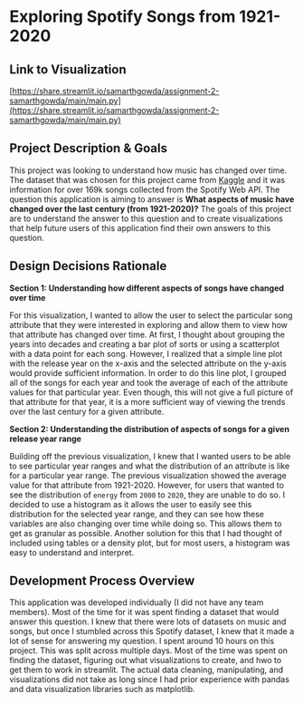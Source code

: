 # Exploring Spotify Songs from 1921-2020

## Link to Visualization

[https://share.streamlit.io/samarthgowda/assignment-2-samarthgowda/main/main.py](https://share.streamlit.io/samarthgowda/assignment-2-samarthgowda/main/main.py)

## Project Description & Goals

This project was looking to understand how music has changed over time. The dataset that was chosen for this project came from [Kaggle](https://www.kaggle.com/ektanegi/spotifydata-19212020) and it was information for over 169k songs collected from the Spotify Web API. The question this application is aiming to answer is **What aspects of music have changed over the last century (from 1921-2020)?** The goals of this project are to understand the answer to this question and to create visualizations that help future users of this application find their own answers to this question.

## Design Decisions Rationale

**Section 1: Understanding how different aspects of songs have changed over time**

For this visualization, I wanted to allow the user to select the particular song attribute that they were interested in exploring and allow them to view how that attribute has changed over time. At first, I thought about grouping the years into decades and creating a bar plot of sorts or using a scatterplot with a data point for each song. However, I realized that a simple line plot with the release year on the x-axis and the selected attribute on the y-axis would provide sufficient information. In order to do this line plot, I grouped all of the songs for each year and took the average of each of the attribute values for that particular year. Even though, this will not give a full picture of that attribute for that year, it is a more sufficient way of viewing the trends over the last century for a given attribute.

**Section 2: Understanding the distribution of aspects of songs for a given release year range**

Building off the previous visualization, I knew that I wanted users to be able to see particular year ranges and what the distribution of an attribute is like for a particular year range. The previous visualization showed the average value for that attribute from 1921-2020. However, for users that wanted to see the distribution of `energy` from `2000` to `2020`, they are unable to do so. I decided to use a histogram as it allows the user to easily see this distribution for the selected year range, and they can see how these variables are also changing over time while doing so. This allows them to get as granular as possible. Another solution for this that I had thought of included using tables or a density plot, but for most users, a histogram was easy to understand and interpret.

## Development Process Overview

This application was developed individually (I did not have any team members). Most of the time for it was spent finding a dataset that would answer this question. I knew that there were lots of datasets on music and songs, but once I stumbled across this Spotify dataset, I knew that it made a lot of sense for answering my question. I spent around 10 hours on this project. This was split across multiple days. Most of the time was spent on finding the dataset, figuring out what visualizations to create, and hwo to get them to work in streamlit. The actual data cleaning, manipulating, and visualizations did not take as long since I had prior experience with pandas and data visualization libraries such as matplotlib.
